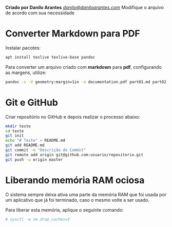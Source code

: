 **Criado por Danilo Arantes**
*danilo@daniloarantes.com*
Modifique o arquivo de acordo com sua necessidade

# Converter Markdown para PDF

Instalar pacotes:

```bash
apt install texlive texlive-base pandoc
```

Para converter um arquivo criado com **markdown** para **pdf**, configurando as margens, utilize:

```bash
pandoc -s -V geometry:margin=1in -o documentation.pdf part01.md part02.md
```

# Git e GitHub

Criar repositório no GitHub e depois realizar o processo abaixo:

```bash
mkdir teste
cd teste
git init
echo "# Teste" > README.md
git add README.md
git commit -m "Descrição do Commit"
git remote add origin git@github.com:usuario/repositorio.git
git push -u origin master
```

# Liberando memória RAM ociosa

O sistema sempre deixa ativa uma parte da memória RAM que foi usada por um aplicativo que já foi terminado, caso o mesmo volte a ser usado.

Para liberar esta memória, aplique o seguinte comando:

```bash
# sysctl -w vm.drop_caches=3
```
